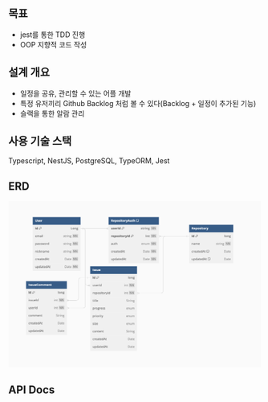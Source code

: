 ## 목표

- jest를 통한 TDD 진행
- OOP 지향적 코드 작성

## 설계 개요

- 일정을 공유, 관리할 수 있는 어플 개발
- 특정 유저끼리 Github Backlog 처럼 볼 수 있다(Backlog + 일정이 추가된 기능)
- 슬랙을 통한 알람 관리

## 사용 기술 스택

Typescript, NestJS, PostgreSQL, TypeORM, Jest

## ERD

![ERD](/images/ERD.png)

## API Docs
